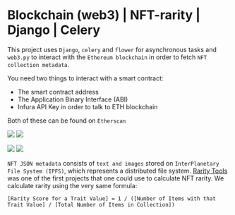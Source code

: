 # Blockchain (web3) | NFT-rarity | Django | Celery

This project uses `Django`, `celery` and `flower` for asynchronous tasks and `web3.py` to interact with the `Ethereum blockchain` in order to fetch `NFT collection metadata`. 

You need two things to interact with a smart contract:

- The smart contract address
- The Application Binary Interface (ABI)
- Infura API Key in order to talk to ETH blockchain

Both of these can be found on `Etherscan`

<img src="https://github.com/Aback231/Blockchain-NFT-rarity-Django-Celery/blob/main/APES.png"> <img src="https://github.com/Aback231/Blockchain-NFT-rarity-Django-Celery/blob/main/add_collection.png"> 

<img src="https://github.com/Aback231/Blockchain-NFT-rarity-Django-Celery/blob/main/progress.png"> <img src="https://github.com/Aback231/Blockchain-NFT-rarity-Django-Celery/blob/main/finished.png"> 

`NFT JSON metadata` consists of `text and images` stored on `InterPlanetary File System (IPFS)`, which represents a distributed file system. [Rarity Tools](https://rarity.tools/) was one of the first projects that one could use to calculate NFT rarity. We calculate rarity using the very same formula:

`[Rarity Score for a Trait Value] = 1 / ([Number of Items with that Trait Value] / [Total Number of Items in Collection])`
